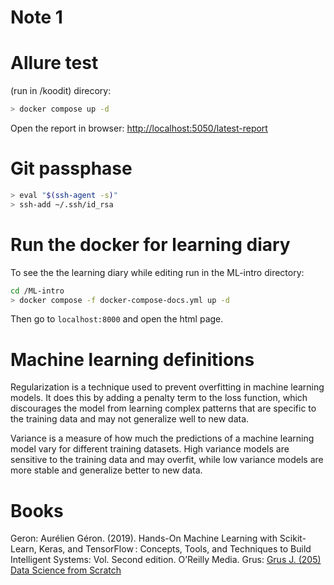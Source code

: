 
# Note 1

# Allure test

(run in /koodit) direcory:

```bash
> docker compose up -d
```

Open the report in browser:
<http://localhost:5050/latest-report>

# Git passphase

```bash
> eval "$(ssh-agent -s)"
> ssh-add ~/.ssh/id_rsa
```

# Run the docker for learning diary

To see the the learning diary while editing run in the ML-intro directory:

```bash
cd /ML-intro
> docker compose -f docker-compose-docs.yml up -d
```

Then go to `localhost:8000` and open the html page.

# Machine learning definitions

Regularization is a technique used to prevent overfitting in machine learning models. It does this by adding a penalty term to the loss function, which discourages the model from learning complex patterns that are specific to the training data and may not generalize well to new data.

Variance is a measure of how much the predictions of a machine learning model vary for different training datasets. High variance models are sensitive to the training data and may overfit, while low variance models are more stable and generalize better to new data.

# Books

Geron: Aurélien Géron. (2019). Hands-On Machine Learning with Scikit-Learn, Keras, and TensorFlow : Concepts, Tools, and Techniques to Build Intelligent Systems: Vol. Second edition. O’Reilly Media.
Grus: [Grus J. (205) Data Science from Scratch](https://www.oreilly.com/library/view/data-science-from/9781491901410/?_gl=1*qjefjw*_ga*MTY5MzQwNzk2NS4xNzI4ODM2NTc1*_ga_092EL089CH*MTcyOTY3MjUwNC4yLjEuMTcyOTY3MjU1OS41LjAuMA)
